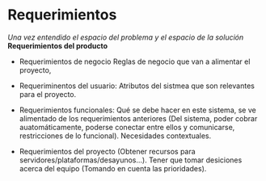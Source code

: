 # Requerimientos
*Una vez entendido el espacio del problema y el espacio de la solución*
**Requerimientos del producto**
- Requerimientos de negocio 
Reglas de negocio que van a alimentar el proyecto,

- Requeriminentos del usuario: Atributos del sistmea que son relevantes para el proyecto.

- Requerimientos funcionales: Qué se debe hacer en este sistema, se ve alimentado de los requerimientos anteriores (Del sistema, poder cobrar auatomáticamente, poderse conectar entre ellos y comunicarse, restricciones de lo funcional).
Necesidades contextuales.

 - Requerimientos del proyecto
 (Obtener recursos para servidores/plataformas/desayunos...). Tener que tomar desiciones acerca del equipo (Tomando en cuenta las prioridades).
